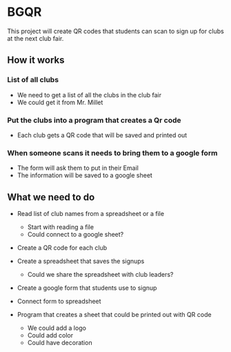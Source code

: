 # BGQR
This project will create QR codes that students can scan to sign up for clubs at the next club fair. 

## How it works

### List of all clubs
* We need to get a list of all the clubs in the club fair
* We could get it from Mr. Millet

### Put the clubs into a program that creates a Qr code
* Each club gets a QR code that will be saved and printed out

### When someone scans it needs to bring them to a google form
* The form will ask them to put in their Email
* The information will be saved to a google sheet

## What we need to do
* Read list of club names from a spreadsheet or a file
  - Start with reading a file
  - Could connect to a google sheet?
    
* Create a QR code for each club
* Create a spreadsheet that saves the signups
  - Could we share the spreadsheet with club leaders?
* Create a google form that students use to signup
* Connect form to spreadsheet
* Program that creates a sheet that could be printed out with QR code
  - We could add a logo
  - Could add color
  - Could have decoration
    


